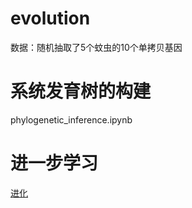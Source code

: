 # evolution
数据：随机抽取了5个蚊虫的10个单拷贝基因
# 系统发育树的构建
phylogenetic_inference.ipynb
# 进一步学习
[进化](!https://github.com/millanek/tutorials)
